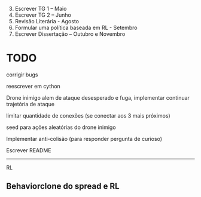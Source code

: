 3)	Escrever TG 1 – Maio
4)	Escrever TG 2 – Junho
5)	Revisão Literária - Agosto
6)	Formular uma política baseada em RL - Setembro
7)	Escrever Dissertação – Outubro e Novembro


# TODO

corrigir bugs

reescrever em cython

Drone inimigo alem de ataque desesperado e fuga, implementar continuar trajetória de ataque

limitar quantidade de conexões (se conectar aos 3 mais próximos)

seed para ações aleatórias do drone inimigo

<!-- condição de parada na simulação: sem diferença estatistica entre amostras anteriores e conjunto total com novas amostras -->

Implementar anti-colisão (para responder pergunta de curioso)

Escrever README

-------------------------------------------------------------
RL

Behaviorclone do spread e RL
-------------------------------------------------------------